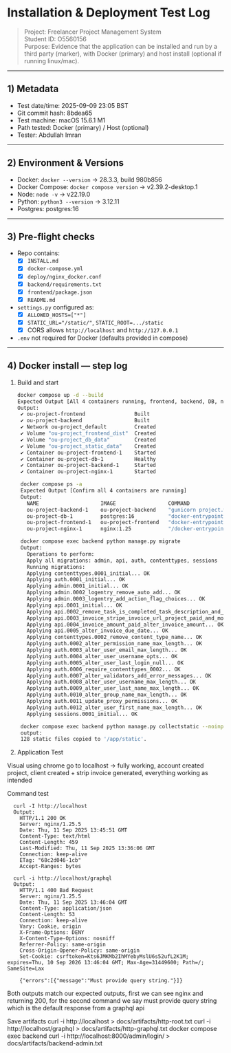 # Installation & Deployment Test Log

> Project: Freelancer Project Management System  
> Student ID: O5560156  
> Purpose: Evidence that the application can be installed and run by a third party (marker), with Docker (primary) and host install (optional if running linux/mac).

---

## 1) Metadata

- Test date/time: 2025-09-09 23:05 BST
- Git commit hash: 8bdea65
- Test machine: macOS 15.6.1 M1
- Path tested: Docker (primary) / Host (optional)
- Tester: Abdullah Imran

---

## 2) Environment & Versions

- Docker: `docker --version` → 28.3.3, build 980b856
- Docker Compose: `docker compose version` → v2.39.2-desktop.1
- Node: `node -v` → v22.19.0
- Python: `python3 --version` → 3.12.11
- Postgres: postgres:16

---

## 3) Pre-flight checks

- Repo contains:
  - [x] `INSTALL.md`
  - [x] `docker-compose.yml`
  - [x] `deploy/nginx_docker.conf`
  - [x] `backend/requirements.txt`
  - [x] `frontend/package.json`
  - [x] `README.md`
- `settings.py` configured as:
  - [x] `ALLOWED_HOSTS=["*"]`
  - [x] `STATIC_URL="/static/"`, `STATIC_ROOT=.../static`
  - [x] CORS allows `http://localhost` and `http://127.0.0.1`
- `.env` not required for Docker (defaults provided in compose)

---

## 4) Docker install — step log

1. Build and start

   ```bash
   docker compose up -d --build
   Expected Output [All 4 containers running, frontend, backend, DB, nginx]
   Output:
    ✔ ou-project-frontend                Built                                                                                                                                     0.0s
    ✔ ou-project-backend                 Built                                                                                                                                     0.0s
    ✔ Network ou-project_default         Created                                                                                                                                   0.0s
    ✔ Volume "ou-project_frontend_dist"  Created                                                                                                                                   0.0s
    ✔ Volume "ou-project_db_data"        Created                                                                                                                                   0.0s
    ✔ Volume "ou-project_static_data"    Created                                                                                                                                   0.0s
    ✔ Container ou-project-frontend-1    Started                                                                                                                                   0.4s
    ✔ Container ou-project-db-1          Healthy                                                                                                                                   5.9s
    ✔ Container ou-project-backend-1     Started                                                                                                                                   6.0s
    ✔ Container ou-project-nginx-1       Started

    docker compose ps -a
    Expected Output [Confirm all 4 containers are running]
    Output:
      NAME                    IMAGE                 COMMAND                  SERVICE    CREATED         STATUS                   PORTS
      ou-project-backend-1    ou-project-backend    "gunicorn project.ws…"   backend    2 minutes ago   Up 2 minutes             8000/tcp
      ou-project-db-1         postgres:16           "docker-entrypoint.s…"   db         2 minutes ago   Up 2 minutes (healthy)   5432/tcp
      ou-project-frontend-1   ou-project-frontend   "docker-entrypoint.s…"   frontend   2 minutes ago   Up 2 minutes
      ou-project-nginx-1      nginx:1.25            "/docker-entrypoint.…"   nginx      2 minutes ago   Up 2 minutes             0.0.0.0:80->80/tcp, [::]:80->80/tcp

    docker compose exec backend python manage.py migrate
    Output:
      Operations to perform:
      Apply all migrations: admin, api, auth, contenttypes, sessions
      Running migrations:
      Applying contenttypes.0001_initial... OK
      Applying auth.0001_initial... OK
      Applying admin.0001_initial... OK
      Applying admin.0002_logentry_remove_auto_add... OK
      Applying admin.0003_logentry_add_action_flag_choices... OK
      Applying api.0001_initial... OK
      Applying api.0002_remove_task_is_completed_task_description_and_more... OK
      Applying api.0003_invoice_stripe_invoice_url_project_paid_and_more... OK
      Applying api.0004_invoice_amount_paid_alter_invoice_amount... OK
      Applying api.0005_alter_invoice_due_date... OK
      Applying contenttypes.0002_remove_content_type_name... OK
      Applying auth.0002_alter_permission_name_max_length... OK
      Applying auth.0003_alter_user_email_max_length... OK
      Applying auth.0004_alter_user_username_opts... OK
      Applying auth.0005_alter_user_last_login_null... OK
      Applying auth.0006_require_contenttypes_0002... OK
      Applying auth.0007_alter_validators_add_error_messages... OK
      Applying auth.0008_alter_user_username_max_length... OK
      Applying auth.0009_alter_user_last_name_max_length... OK
      Applying auth.0010_alter_group_name_max_length... OK
      Applying auth.0011_update_proxy_permissions... OK
      Applying auth.0012_alter_user_first_name_max_length... OK
      Applying sessions.0001_initial... OK

    docker compose exec backend python manage.py collectstatic --noinput
    output:
    128 static files copied to '/app/static'.
   ```

2. Application Test

Visual using chrome go to localhost -> fully working, account created project, client created + strip invoice generated, everything working as intended

Command test

```
  curl -I http://localhost
  Output:
    HTTP/1.1 200 OK
    Server: nginx/1.25.5
    Date: Thu, 11 Sep 2025 13:45:51 GMT
    Content-Type: text/html
    Content-Length: 459
    Last-Modified: Thu, 11 Sep 2025 13:36:06 GMT
    Connection: keep-alive
    ETag: "68c2d046-1cb"
    Accept-Ranges: bytes

  curl -i http://localhost/graphql
  Output:
    HTTP/1.1 400 Bad Request
    Server: nginx/1.25.5
    Date: Thu, 11 Sep 2025 13:46:04 GMT
    Content-Type: application/json
    Content-Length: 53
    Connection: keep-alive
    Vary: Cookie, origin
    X-Frame-Options: DENY
    X-Content-Type-Options: nosniff
    Referrer-Policy: same-origin
    Cross-Origin-Opener-Policy: same-origin
    Set-Cookie: csrftoken=Kts6JMKMb2IhMYebyMslU6s52ufL2K1M; expires=Thu, 10 Sep 2026 13:46:04 GMT; Max-Age=31449600; Path=/; SameSite=Lax

    {"errors":[{"message":"Must provide query string."}]}
```

Both outputs match our expected outputs, first we can see nginx and returning 200, for the second command we say must provide query string which is the default response from a graphql api

Save artifacts
curl -i http://localhost > docs/artifacts/http-root.txt
curl -i http://localhost/graphql > docs/artifacts/http-graphql.txt
docker compose exec backend curl -i http://localhost:8000/admin/login/ > docs/artifacts/backend-admin.txt
